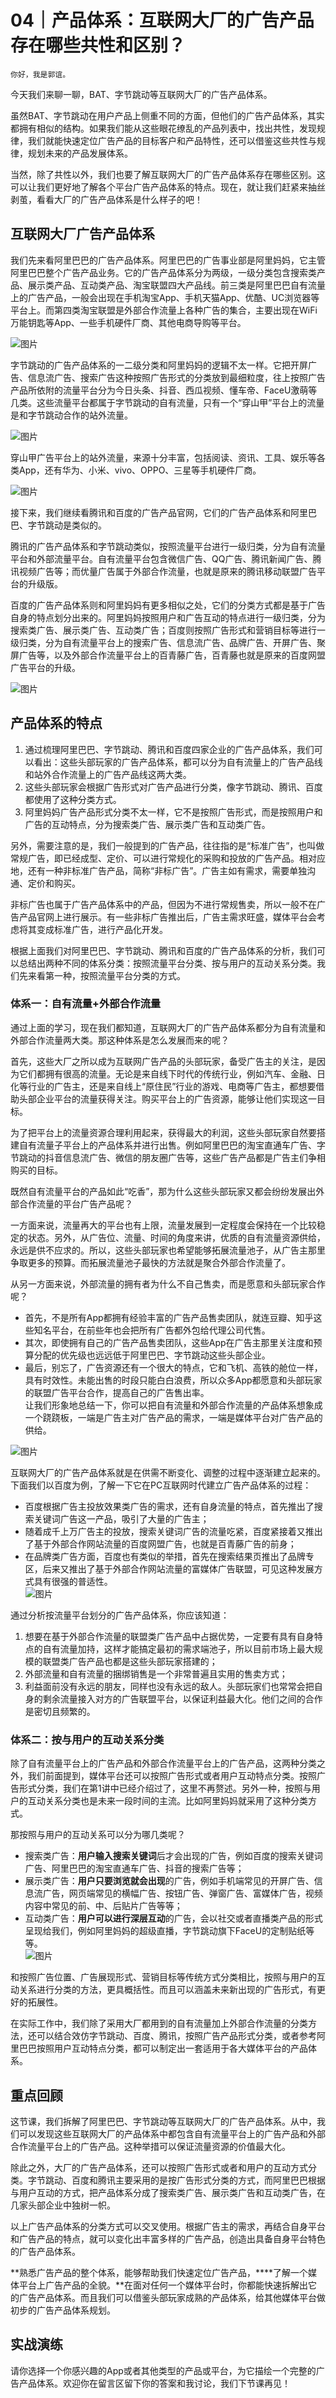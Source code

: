 # 04｜产品体系：互联网大厂的广告产品存在哪些共性和区别？

    你好，我是郭谊。

今天我们来聊一聊，BAT、字节跳动等互联网大厂的广告产品体系。

虽然BAT、字节跳动在用户产品上侧重不同的方面，但他们的广告产品体系，其实都拥有相似的结构。如果我们能从这些眼花缭乱的产品列表中，找出共性，发现规律，我们就能快速定位广告产品的目标客户和产品特性，还可以借鉴这些共性与规律，规划未来的产品发展体系。

当然，除了共性以外，我们也要了解互联网大厂的广告产品体系存在哪些区别。这可以让我们更好地了解各个平台广告产品体系的特点。现在，就让我们赶紧来抽丝剥茧，看看大厂的广告产品体系是什么样子的吧！

## 互联网大厂广告产品体系

我们先来看阿里巴巴的广告产品体系。阿里巴巴的广告事业部是阿里妈妈，它主管阿里巴巴整个广告产品业务。它的广告产品体系分为两级，一级分类包含搜索类产品、展示类产品、互动类产品、淘宝联盟四大产品线。前三类是阿里巴巴自有流量上的广告产品，一般会出现在手机淘宝App、手机天猫App、优酷、UC浏览器等平台上。而第四类淘宝联盟是外部合作流量上各种广告的集合，主要出现在WiFi万能钥匙等App、一些手机硬件厂商、其他电商导购等平台。

![图片](https://static001.geekbang.org/resource/image/ec/0e/ecb8ca475ec0208b1a6b5e2f6804590e.png?wh=1920x1074)

字节跳动的广告产品体系的一二级分类和阿里妈妈的逻辑不太一样。它把开屏广告、信息流广告、搜索广告这种按照广告形式的分类放到最细粒度，往上按照广告产品所依附的流量平台分为今日头条、抖音、西瓜视频、懂车帝、FaceU激萌等几类。这些流量平台都属于字节跳动的自有流量，只有一个“穿山甲”平台上的流量是和字节跳动合作的站外流量。

![图片](https://static001.geekbang.org/resource/image/9e/9e/9e73baef0de674234ab0a3198c49269e.png?wh=1920x1074)

穿山甲广告平台上的站外流量，来源十分丰富，包括阅读、资讯、工具、娱乐等各类App，还有华为、小米、vivo、OPPO、三星等手机硬件厂商。

![图片](https://static001.geekbang.org/resource/image/b7/05/b78d53cf8f11d21472b0bd0f83419d05.png?wh=1920x640)

接下来，我们继续看腾讯和百度的广告产品官网，它们的广告产品体系和阿里巴巴、字节跳动是类似的。

腾讯的广告产品体系和字节跳动类似，按照流量平台进行一级归类，分为自有流量平台和外部流量平台。自有流量平台包含微信广告、QQ广告、腾讯新闻广告、腾讯视频广告等；而优量广告属于外部合作流量，也就是原来的腾讯移动联盟广告平台的升级版。

百度的广告产品体系则和阿里妈妈有更多相似之处，它们的分类方式都是基于广告自身的特点划分出来的。阿里妈妈按照用户和广告互动的特点进行一级归类，分为搜索类广告、展示类广告、互动类广告；百度则按照广告形式和营销目标等进行一级归类，分为自有流量平台上的搜索广告、信息流广告、品牌广告、开屏广告、聚屏广告等，以及外部合作流量平台上的百青藤广告，百青藤也就是原来的百度网盟广告平台的升级。

![图片](https://static001.geekbang.org/resource/image/30/8e/30f8dd1835f0e84e42e36b2d9b3eb88e.png?wh=1664x532)

## 产品体系的特点

1.  通过梳理阿里巴巴、字节跳动、腾讯和百度四家企业的广告产品体系，我们可以看出：这些头部玩家的广告产品体系，都可以分为自有流量上的广告产品线和站外合作流量上的广告产品线这两大类。
2.  这些头部玩家会根据广告形式对广告产品进行分类，像字节跳动、腾讯、百度都使用了这种分类方式。
3.  阿里妈妈广告产品形式分类不太一样，它不是按照广告形式，而是按照用户和广告的互动特点，分为搜索类广告、展示类广告和互动类广告。

另外，需要注意的是，我们一般提到的广告产品，往往指的是“标准广告”，也叫做常规广告，即已经成型、定价、可以进行常规化的采购和投放的广告产品。相对应地，还有一种非标准广告产品，简称“非标广告”。广告主如有需求，需要单独沟通、定价和购买。

非标广告也属于广告产品体系中的产品，但因为不进行常规售卖，所以一般不在广告产品官网上进行展示。有一些非标广告推出后，广告主需求旺盛，媒体平台会考虑将其变成标准广告，进行产品化开发。

根据上面我们对阿里巴巴、字节跳动、腾讯和百度的广告产品体系的分析，我们可以总结出两种不同的体系分类：按照流量平台分类、按与用户的互动关系分类。我们先来看第一种，按照流量平台分类的方式。

### 体系一：自有流量+外部合作流量

通过上面的学习，现在我们都知道，互联网大厂的广告产品体系都分为自有流量和外部合作流量两大类。那这种体系是怎么发展而来的呢？

首先，这些大厂之所以成为互联网广告产品的头部玩家，备受广告主的关注，是因为它们都拥有很高的流量。无论是来自线下时代的传统行业，例如汽车、金融、日化等行业的广告主，还是来自线上“原住民”行业的游戏、电商等广告主，都想要借助头部企业平台的流量获得关注。购买平台上的广告资源，能够让他们实现这一目标。

为了把平台上的流量资源合理利用起来，获得最大的利润，这些头部玩家自然要搭建自有流量子平台上的产品体系并进行出售。例如阿里巴巴的淘宝直通车广告、字节跳动的抖音信息流广告、微信的朋友圈广告等，这些广告产品都是广告主们争相购买的目标。

既然自有流量平台的产品如此“吃香”，那为什么这些头部玩家又都会纷纷发展出外部合作流量的平台广告产品呢？

一方面来说，流量再大的平台也有上限，流量发展到一定程度会保持在一个比较稳定的状态。另外，从广告位、流量、时间的角度来讲，优质的自有流量资源供给，永远是供不应求的。所以，这些头部玩家也希望能够拓展流量池子，从广告主那里争取更多的预算。而拓展流量池子最快的方法就是聚合外部合作流量了。

从另一方面来说，外部流量的拥有者为什么不自己售卖，而是愿意和头部玩家合作呢？

*   首先，不是所有App都拥有经验丰富的广告产品售卖团队，就连豆瓣、知乎这些知名平台，在前些年也会把所有广告都外包给代理公司代售。
*   其次，即使拥有自己的广告产品售卖团队，这些App在广告主那里关注度和预算分配的优先级也远远低于阿里巴巴、字节跳动这些头部企业。
*   最后，别忘了，广告资源还有一个很大的特点，它和飞机、高铁的舱位一样，具有时效性。未能出售的时段只能白白浪费，所以众多App都愿意和头部玩家的联盟广告平台合作，提高自己的广告售出率。  
    让我们形象地总结一下，你可以把自有流量和外部合作流量的产品体系想象成一个跷跷板，一端是广告主对广告产品的需求，一端是媒体平台对广告产品的供给。

![图片](https://static001.geekbang.org/resource/image/b5/95/b51e550dd84261422a99fed396feda95.png?wh=1852x1028)

互联网大厂的广告产品体系就是在供需不断变化、调整的过程中逐渐建立起来的。下面我们以百度为例，了解一下它在PC互联网时代建立广告产品体系的过程：

*   百度根据广告主投放效果类广告的需求，还有自身流量的特点，首先推出了搜索关键词广告这一产品，吸引了大量的广告主；
*   随着成千上万广告主的投放，搜索关键词广告的流量吃紧，百度紧接着又推出了基于外部合作网站流量的百度网盟广告，也就是百青藤广告的前身；
*   在品牌类广告方面，百度也有类似的举措，首先在搜索结果页推出了品牌专区，后来又推出了基于外部合作网站流量的富媒体广告联盟，可见这种发展方式具有很强的普适性。  
    ![图片](https://static001.geekbang.org/resource/image/3e/f8/3e7340f1d474b78a9eeb633dafd9d1f8.png?wh=1920x1062)

通过分析按流量平台划分的广告产品体系，你应该知道：

1.  想要在基于外部合作流量的联盟类广告产品中占据优势，一定要有具有自身特点的自有流量加持，这样才能搞定最初的需求端池子，所以目前市场上最大规模的联盟类广告产品也都是这些头部玩家搭建的；
2.  外部流量和自有流量的捆绑销售是一个非常普遍且实用的售卖方式；
3.  利益面前没有永远的朋友，同样也没有永远的敌人。头部玩家们也常常会把自身的剩余流量接入对方的广告联盟平台，以保证利益最大化。他们之间的合作是密切且频繁的。

### 体系二：按与用户的互动关系分类

除了自有流量平台上的广告产品和外部合作流量平台上的广告产品，这两种分类之外，我们前面提到，媒体平台还可以按照广告形式或者用户互动特点分类。按照广告形式分类，我们在第1讲中已经介绍过了，这里不再赘述。另外一种，按照与用户的互动关系分类也是未来一段时间的主流。比如阿里妈妈就采用了这种分类方式。

那按照与用户的互动关系可以分为哪几类呢？

*   搜索类广告：**用户输入搜索关键词**后才会出现的广告，例如百度的搜索关键词广告、阿里巴巴的淘宝直通车广告、抖音的搜索广告等；
*   展示类广告：**用户只要浏览就会出现**的广告，例如手机端常见的开屏广告、信息流广告，网页端常见的横幅广告、按钮广告、弹窗广告、富媒体广告，视频内容中常见的前、中、后贴片广告等等；
*   互动类广告：**用户可以进行深层互动**的广告，会以社交或者直播类产品的形式呈现给我们，例如阿里妈妈的超级直播，字节跳动旗下FaceU的定制贴纸等等。  
    ![图片](https://static001.geekbang.org/resource/image/a0/d8/a00db83a980c5fe80cf8533efbe865d8.png?wh=843x490)

和按照广告位置、广告展现形式、营销目标等传统方式分类相比，按照与用户的互动关系进行分类的方法，更具概括性。而且可以涵盖未来新出现的广告形式，有更好的拓展性。

在实际工作中，我们除了采用大厂都用到的自有流量加上外部合作流量的分类方法，还可以结合效仿字节跳动、百度、腾讯，按照广告产品形式分类，或者参考阿里巴巴按照用户互动特点分类，都可以制定出一套适用于各大媒体平台的产品体系。

## 重点回顾

这节课，我们拆解了阿里巴巴、字节跳动等互联网大厂的广告产品体系。从中，我们可以发现这些互联网大厂的产品体系中都包含自有流量平台上的广告产品和外部合作流量平台上的广告产品。这种举措可以保证流量资源的价值最大化。

除此之外，大厂的广告产品体系，还可以按照广告形式或者和用户的互动方式分类。字节跳动、百度和腾讯主要采用的是按广告形式分类的方式，而阿里巴巴根据与用户互动的方式，把产品体系分成了搜索类广告、展示类广告和互动类广告，在几家头部企业中独树一帜。

以上广告产品体系的分类方式可以交叉使用。根据广告主的需求，再结合自身平台和广告产品的特点，就可以变化出丰富多样的广告产品，创造出具备自身平台特色的广告产品体系。

**熟悉广告产品的整个体系，能够帮助我们快速定位广告产品，****了解一个媒体平台上广告产品的全貌。**在面对任何一个媒体平台时，你都能快速拆解出它的广告产品体系。而且我们可以借鉴头部玩家成熟的产品体系，给其他媒体平台做初步的广告产品体系规划。

## 实战演练

请你选择一个你感兴趣的App或者其他类型的产品或平台，为它描绘一个完整的广告产品体系。欢迎你在留言区留下你的答案和我讨论，我们下节课再见！
    
